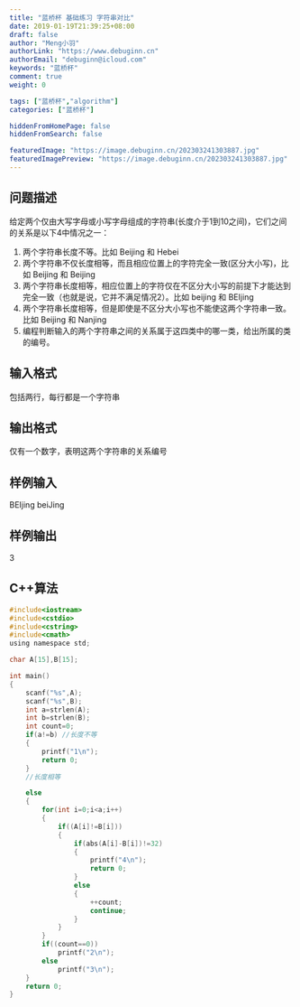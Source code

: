 ```yaml
---
title: "蓝桥杯 基础练习 字符串对比"
date: 2019-01-19T21:39:25+08:00
draft: false
author: "Meng小羽"
authorLink: "https://www.debuginn.cn"
authorEmail: "debuginn@icloud.com"
keywords: "蓝桥杯"
comment: true
weight: 0

tags: ["蓝桥杯","algorithm"]
categories: ["蓝桥杯"]

hiddenFromHomePage: false
hiddenFromSearch: false

featuredImage: "https://image.debuginn.cn/202303241303887.jpg"
featuredImagePreview: "https://image.debuginn.cn/202303241303887.jpg"
---
```


## 问题描述　　

给定两个仅由大写字母或小写字母组成的字符串(长度介于1到10之间)，它们之间的关系是以下4中情况之一： 
1. 两个字符串长度不等。比如 Beijing 和 Hebei 
2. 两个字符串不仅长度相等，而且相应位置上的字符完全一致(区分大小写)，比如 Beijing 和 Beijing 
3. 两个字符串长度相等，相应位置上的字符仅在不区分大小写的前提下才能达到完全一致（也就是说，它并不满足情况2）。比如 beijing 和 BEIjing 
4. 两个字符串长度相等，但是即使是不区分大小写也不能使这两个字符串一致。比如 Beijing 和 Nanjing
5. 编程判断输入的两个字符串之间的关系属于这四类中的哪一类，给出所属的类的编号。

## 输入格式　　

包括两行，每行都是一个字符串

## 输出格式

仅有一个数字，表明这两个字符串的关系编号

## 样例输入

BEIjing
beiJing

## 样例输出

3

## C++算法

```c
#include<iostream>
#include<cstdio>
#include<cstring>
#include<cmath>
using namespace std;

char A[15],B[15];

int main()
{
    scanf("%s",A);
    scanf("%s",B);
    int a=strlen(A);
    int b=strlen(B);
    int count=0;
    if(a!=b) //长度不等
    {
        printf("1\n");
        return 0;
    }
    //长度相等

    else
    {
        for(int i=0;i<a;i++)
        {
            if((A[i]!=B[i]))
            {
                if(abs(A[i]-B[i])!=32)
                {
                    printf("4\n");
                    return 0;
                }
                else 
                {
                    ++count;
                    continue;
                }
            }
        }
        if((count==0))
            printf("2\n");
        else
            printf("3\n");
    }
    return 0;
}
```